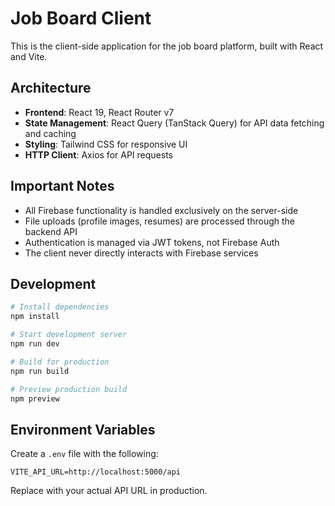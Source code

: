 # Job Board Client

This is the client-side application for the job board platform, built with React and Vite.

## Architecture

- **Frontend**: React 19, React Router v7
- **State Management**: React Query (TanStack Query) for API data fetching and caching
- **Styling**: Tailwind CSS for responsive UI
- **HTTP Client**: Axios for API requests

## Important Notes

- All Firebase functionality is handled exclusively on the server-side
- File uploads (profile images, resumes) are processed through the backend API
- Authentication is managed via JWT tokens, not Firebase Auth
- The client never directly interacts with Firebase services

## Development

```bash
# Install dependencies
npm install

# Start development server
npm run dev

# Build for production
npm run build

# Preview production build
npm preview
```

## Environment Variables

Create a `.env` file with the following:

```
VITE_API_URL=http://localhost:5000/api
```

Replace with your actual API URL in production.
